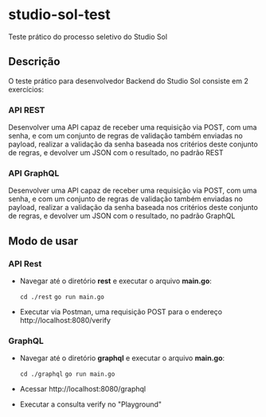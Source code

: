 # studio-sol-test
Teste prático do processo seletivo do Studio Sol

## Descrição
O teste prático para desenvolvedor Backend do Studio Sol consiste em 2 exercícios:

### API REST
Desenvolver uma API capaz de receber uma requisição via POST, com uma senha, e com um conjunto de regras de validação também enviadas no payload, realizar a validação da senha baseada
nos critérios deste conjunto de regras, e devolver um JSON com o resultado, no padrão REST

### API GraphQL
Desenvolver uma API capaz de receber uma requisição via POST, com uma senha, e com um conjunto de regras de validação também enviadas no payload, realizar a validação da senha baseada
nos critérios deste conjunto de regras, e devolver um JSON com o resultado, no padrão GraphQL

## Modo de usar
### API Rest
- Navegar até o diretório __rest__ e executar o arquivo __main.go__:

    `cd ./rest`
    `go run main.go`

- Executar via Postman, uma requisição POST para o endereço http://localhost:8080/verify

### GraphQL
- Navegar até o diretório __graphql__ e executar o arquivo __main.go__:

    `cd ./graphql`
    `go run main.go`

- Acessar http://localhost:8080/graphql
- Executar a consulta verify no "Playground"